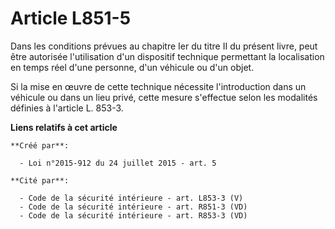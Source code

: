 # Article L851-5

Dans les conditions prévues au chapitre Ier du titre II du présent livre, peut être autorisée l'utilisation d'un dispositif
technique permettant la localisation en temps réel d'une personne, d'un véhicule ou d'un objet. 

Si la mise en œuvre de cette technique nécessite l'introduction dans un véhicule ou dans un lieu privé, cette mesure
s'effectue selon les modalités définies à l'article L. 853-3.

**Liens relatifs à cet article**

	**Créé par**:

	  - Loi n°2015-912 du 24 juillet 2015 - art. 5

	**Cité par**:

	  - Code de la sécurité intérieure - art. L853-3 (V)
	  - Code de la sécurité intérieure - art. R851-3 (VD)
	  - Code de la sécurité intérieure - art. R853-3 (VD)
